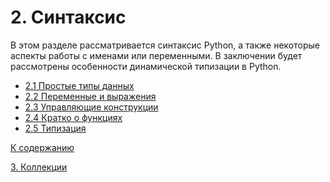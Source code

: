 # 2. Синтаксис

В этом разделе рассматривается синтаксис Python, а также некоторые аспекты 
работы с именами или переменными. В заключении будет рассмотрены особенности 
динамической типизации в Python.

- [2.1 Простые типы данных](01_simple_types.ipynb)
- [2.2 Переменные и выражения](02_variables.ipynb)
- [2.3 Управляющие конструкции](03_control_structures.ipynb)
- [2.4 Кратко о функциях](04_functions.ipynb)
- [2.5 Типизация](05_dtyping.ipynb)

[К содержанию](../../README.md)

[3. Коллекции](../03_collections/00_overview.md)
